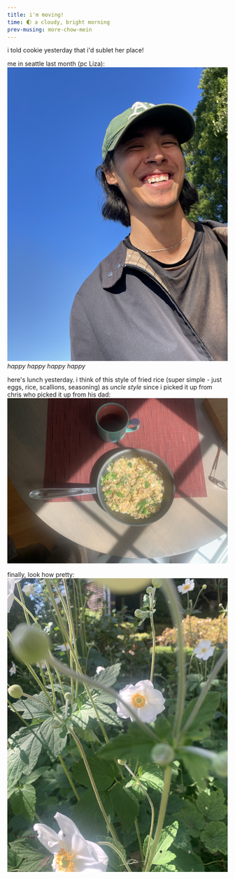 ```yaml
---
title: i'm moving!
time: 🌓 a cloudy, bright morning
prev-musing: more-chow-mein
---
```

i told cookie yesterday that i'd sublet her place!  

me in seattle last month (pc Liza):  
![cc with a big smile](/assets/images/smiley_me.jpg ":D")
*happy happy happy happy*

here's lunch yesterday. i think of this style of fried rice (super simple - just eggs, rice, scallions, seasoning) as *uncle style* since i picked it up from chris who picked it up from his dad:  
![egg fried rice with scallions in a frying pan on a dining table next to a mug of coffee](/assets/images/fried_rice_uncle_style.jpg)

finally, look how pretty:  
![flowers that look like fried eggs with long green stems](/assets/images/flowers_on_bonita.jpg "🍳🍳🍳")  